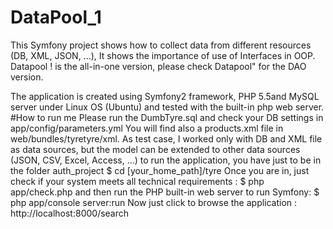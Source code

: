 # DataPool_1
This Symfony project shows how to collect data from different resources (DB, XML, JSON, ...),
It shows the importance of use of Interfaces in OOP.
Datapool ! is the all-in-one version, please check Datapool" for the DAO version.

The application is created using Symfony2 framework, PHP 5.5and MySQL server under Linux OS (Ubuntu) and tested with the built-in php web server.
#How to run me
Please run the DumbTyre.sql and check your DB settings in app/config/parameters.yml
You will find also a products.xml file in web/bundles/tyretyre/xml.
As test case, I worked only with DB and XML file as data sources, but the model can be extended
to other data sources (JSON, CSV, Excel, Access, ...)
to run the application, you have just to be in the folder auth_project
$ cd [your_home_path]/tyre
Once you are in, just check if your system meets all technical requirements :
$ php app/check.php
and then run the PHP built-in web server to run Symfony:
$ php app/console server:run
Now just click to browse the application :
http://localhost:8000/search

